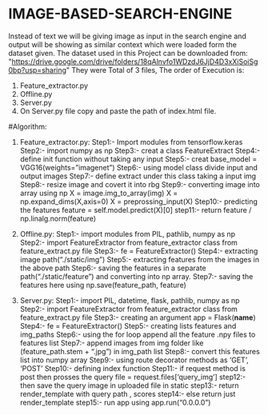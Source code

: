 # IMAGE-BASED-SEARCH-ENGINE
Instead of text we will be giving image as input in the search engine and output will be showing as similar context which were loaded form the dataset given.
The dataset used in this Project can be downloaded from: "https://drive.google.com/drive/folders/18qAlnvfo1WDzdJ6JjD4D3xXiSoiSg0bp?usp=sharing"
They were Total of 3 files, The order of Execution is:
  1. Feature_extractor.py
  2. Offline.py
  3. Server.py
  4. On Server.py file copy and paste the path of index.html file.

#Algorithm:
1. Feature_extractor.py:
  Step1:- Import modules from tensorflow.keras
  Step2:- import numpy as np
  Step3:- creat a class FeatureExtract 
  Step4:- define init function without taking any input
  Step5:- creat base_model = VGG16(weights=”imagenet”)
  Step6:- using model class divide input and output images
  Step7:- define extract under this class taking a input img
  Step8:- resize image and covert it into rbg
  Step9:- converting image into array using np
           X = image.img_to_array(img)
           X = np.expand_dims(X,axis=0)
           X = preprossing_input(X)
  Step10:- predicting the features
           feature = self.model.predict(X)[0]
  step11:- return feature / np.linalg.norm(feature)


2. Offline.py:
    Step1:- import modules from PIL, pathlib, numpy as np
    Step2:- import FeatureExtractor from feature_extractor class from feature_extract.py file
    Step3:- fe = FeatureExtractor()
    Step4:- extracting image path(“./static/img”) 
    Step5:- extracting features from the images in the above path
    Step6:- saving the features in a separate path(“./static/feature”) and converting into np array.
    Step7:- saving the features here using np.save(feature_path, feature)

3. Server.py:
    Step1:- import PIL, datetime, flask, pathlib, numpy as np
    Step2:- import FeatureExtractor from feature_extractor class from feature_extract.py file
    Step3:- creating an argument app = Flask(__name__)
    Step4:- fe = FeatureExtractor()
    Step5:- creating lists features and img_paths
    Step6:- using the for loop append all the feature .npy files to features list
    Step7:- append images from img folder like (feature_path.stem + “.jpg”) in img_path list
    Step8:- convert this features list into numpy array
    Step9:- using route decorator methods as ‘GET’, ‘POST’
    Step10:- defining index function
    Step11:- if request method is post then prosses the query
             file = request.files[‘query_img’]
    step12:- then save the query image in uploaded file in static 
    step13:- return render_template with query path , scores
    step14:- else return just render_template
    step15:- run app using app.run(“0.0.0.0”)
